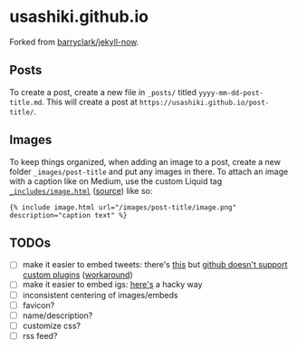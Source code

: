 # usashiki.github.io

Forked from [barryclark/jekyll-now](https://github.com/barryclark/jekyll-now).

## Posts

To create a post, create a new file in `_posts/` titled `yyyy-mm-dd-post-title.md`.
This will create a post at `https://usashiki.github.io/post-title/`.

## Images

To keep things organized, when adding an image to a post, create a new folder `_images/post-title` and put any images in there.
To attach an image with a caption like on Medium, use the custom Liquid tag [`_includes/image.html`](/_includes/image.html) ([source](https://stackoverflow.com/a/19360305)) like so:

```
{% include image.html url="/images/post-title/image.png" description="caption text" %}
```

## TODOs

- [ ] make it easier to embed tweets: there's [this](https://github.com/rob-murray/jekyll-twitter-plugin) but [github doesn't support custom plugins](https://help.github.com/en/github/working-with-github-pages/about-github-pages-and-jekyll#plugins) ([workaround](https://github.com/rob-murray/jekyll-twitter-plugin/issues/15#issuecomment-122787785))
- [ ] make it easier to embed igs: [here's](http://khoparzi.com/2019-02-06-embedding-instagram-on-jekyll/) a hacky way
- [ ] inconsistent centering of images/embeds
- [ ] favicon?
- [ ] name/description?
- [ ] customize css?
- [ ] rss feed?
